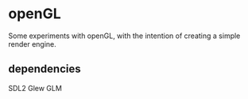 # openGL

Some experiments with openGL, with the intention of creating a simple render engine.

## dependencies
SDL2
Glew
GLM
